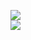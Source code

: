 [![](https://img.shields.io/badge/Made%20With-Github%20Spray-lightgrey.svg?style=for-the-badge&logo=github)](https://github.com/Annihil/github-spray#2039)  
[![](https://i.imgur.com/2DrTn0Z.gif)](https://github.com/Annihil/github-spray)
